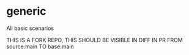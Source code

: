 # generic
All basic scenarios

THIS IS A FORK REPO, THIS SHOULD BE VISIBLE IN DIFF
IN PR FROM source:main TO base:main

